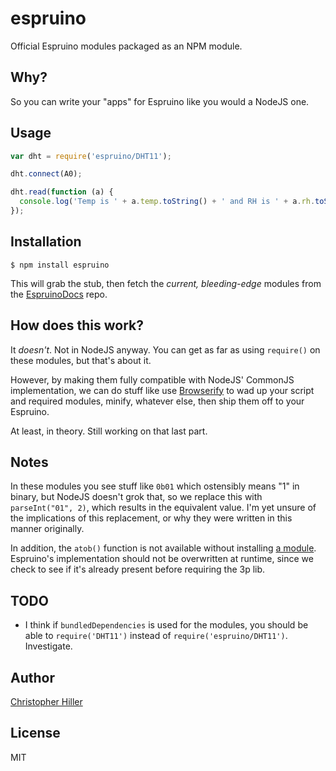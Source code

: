 # espruino

Official Espruino modules packaged as an NPM module.
 
## Why?
 
So you can write your "apps" for Espruino like you would a NodeJS one.  

## Usage

```js
var dht = require('espruino/DHT11');

dht.connect(A0);

dht.read(function (a) {
  console.log('Temp is ' + a.temp.toString() + ' and RH is ' + a.rh.toString());
});
```

## Installation

```shell
$ npm install espruino
```

This will grab the stub, then fetch the *current, bleeding-edge* modules
from the [EspruinoDocs](https://github.com/espruino/EspruinoDocs) repo.

## How does this work?

It *doesn't*.  Not in NodeJS anyway.  You can get as far as using `require()`
on these modules, but that's about it.

However, by making them fully compatible with NodeJS' CommonJS implementation,
we can do stuff like use [Browserify](http://browserify.org) to wad up your 
script and required modules, minify, whatever else, then ship them off to your 
Espruino.

At least, in theory.  Still working on that last part.

## Notes

In these modules you see stuff like `0b01` which ostensibly means "1" in binary,
but NodeJS doesn't grok that, so we replace this with `parseInt("01", 2)`,
which results in the equivalent value.  I'm yet unsure of the implications of
this replacement, or why they were written in this manner originally.

In addition, the `atob()` function is not available without installing [a module](https://www.npmjs.com/packages/atob).  Espruino's implementation should not be overwritten at runtime, since we check to see if it's already present before requiring the 3p lib.

## TODO

- I think if `bundledDependencies` is used for the modules, you should be able
  to `require('DHT11')` instead of `require('espruino/DHT11')`.  Investigate.

## Author

[Christopher Hiller](http://boneskull.com)

## License

MIT
